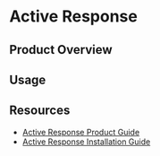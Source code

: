 # Active Response

## Product Overview

## Usage

## Resources
- [Active Response Product Guide](/PDF/Active%20Response/mcafee_active_response_2.4.x_product_guide_9-24-2022.pdf)
- [Active Response Installation Guide](/PDF/Active%20Response/mcafee_active_response_2.4.x_installation_guide_9-24-2022.pdf)